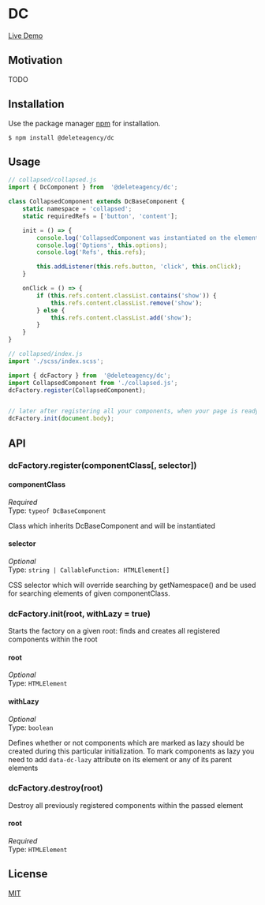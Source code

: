 # DC

[Live Demo](https://delete-agency.github.io/dc/)

## Motivation

TODO 

## Installation

Use the package manager [npm](https://docs.npmjs.com/about-npm/) for installation.

```
$ npm install @deleteagency/dc
```

## Usage

```js
// collapsed/collapsed.js
import { DcComponent } from  '@deleteagency/dc';

class CollapsedComponent extends DcBaseComponent {
	static namespace = 'collapsed';
	static requiredRefs = ['button', 'content'];

	init = () => {
		console.log('CollapsedComponent was instantiated on the element', this.element);
		console.log('Options', this.options);
		console.log('Refs', this.refs);

		this.addListener(this.refs.button, 'click', this.onClick);
	}

	onClick = () => {
		if (this.refs.content.classList.contains('show')) {
			this.refs.content.classList.remove('show');
		} else {
			this.refs.content.classList.add('show');
		}
	}
}

// collapsed/index.js
import './scss/index.scss';

import { dcFactory } from  '@deleteagency/dc';
import CollapsedComponent from './collapsed.js';
dcFactory.register(CollapsedComponent);


// later after registering all your components, when your page is ready
dcFactory.init(document.body);

```

## API

### dcFactory.register(componentClass[, selector])

#### componentClass

*Required*<br>
Type: `typeof DcBaseComponent`

Class which inherits DcBaseComponent and will be instantiated

#### selector

*Optional*<br>
Type: `string | CallableFunction: HTMLElement[]`

CSS selector which will override searching by getNamespace() and be used for searching elements of given componentClass. 

### dcFactory.init(root, withLazy = true)

Starts the factory on a given root: finds and creates all registered components within the root

#### root

*Optional*<br>
Type: `HTMLElement`

#### withLazy

*Optional*<br>
Type: `boolean`

Defines whether or not components which are marked as lazy should be created during this particular initialization.
To mark components as lazy you need to add `data-dc-lazy` attribute on its element or any of its parent elements

### dcFactory.destroy(root)

Destroy all previously registered components within the passed element

#### root

*Required*<br>
Type: `HTMLElement`


## License
[MIT](https://choosealicense.com/licenses/mit/)
